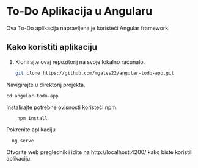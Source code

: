 # To-Do Aplikacija u Angularu

Ova To-Do aplikacija napravljena je koristeći Angular framework.

## Kako koristiti aplikaciju

1. Klonirajte ovaj repozitorij na svoje lokalno računalo.

   ```bash
   git clone https://github.com/mgales22/angular-todo-app.git

Navigirajte u direktorij projekta.

    
    cd angular-todo-app

Instalirajte potrebne ovisnosti koristeći npm.
          
        npm install

Pokrenite aplikaciju

      ng serve

Otvorite web preglednik i idite na http://localhost:4200/ kako biste koristili aplikaciju.
